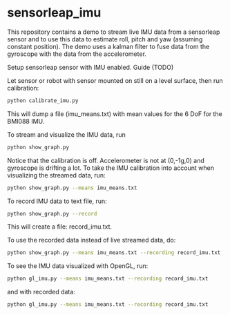 # sensorleap_imu

This repository contains a demo to stream live IMU data from a sensorleap sensor and to use this data to
estimate roll, pitch and yaw (assuming constant position). The demo uses a kalman filter to fuse data from the gyroscope
with the data from the accelerometer.

Setup sensorleap sensor with IMU enabled. Guide (TODO)

Let sensor or robot with sensor mounted on still on a level surface, then run calibration: 

```bash
python calibrate_imu.py
```

This will dump a file (imu_means.txt) with mean values for the 6 DoF for the BMI088 IMU.

To stream and visualize the IMU data, run
```bash
python show_graph.py
```

Notice that the calibration is off. Accelerometer is not at (0,-1g,0) and gyroscope is drifting a lot.
To take the IMU calibration into account when visualizing the streamed data, run:

```bash
python show_graph.py --means imu_means.txt
```

To record IMU data to text file, run:
```bash
python show_graph.py --record
```
This will create a file: record_imu.txt.

To use the recorded data instead of live streamed data, do:
```bash
python show_graph.py --means imu_means.txt --recording record_imu.txt
```
To see the IMU data visualized with OpenGL, run:
```bash
python gl_imu.py --means imu_means.txt --recording record_imu.txt
```
and with recorded data:

```bash
python gl_imu.py --means imu_means.txt --recording record_imu.txt
```








